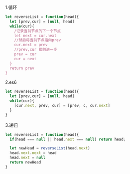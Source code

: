
1.循环
<!--
时间复杂度：O(n)，其中 n 是链表的长度。需要遍历链表一次。
空间复杂度：O(1)。 -->
```javascript
let reverseList = function(head){
  let [prev,cur] = [null, head]
  while(cur){
    /记录当前节点的下一个节点
    let next = cur.next
    //然后将当前节点指向prev
    cur.next = prev
    //prev,cur 都前进一步
    prev = cur
    cur = next
  }
  return prev
}
```
2.es6 
```javascript
let reverseList = function(head){
  let [prev,cur] = [null, head]
  while(cur){
    [cur.next, prev, cur] = [prev, c, cur.next]
  }
}
```
3.递归
<!-- 时间复杂度：O(n)，其中 n 是链表的长度。需要对链表的每个节点进行反转操作。

空间复杂度：O(n)，其中 n 是链表的长度。空间复杂度主要取决于递归调用的栈空间，最多为 n 层。 -->

```javascript
let reverseList = function(head){
  if(head === null || head.next === null) return head;

  let newHead = reverseList(head.next)
  head.next.next = head
  head.next = null
  return newHead
}
```
